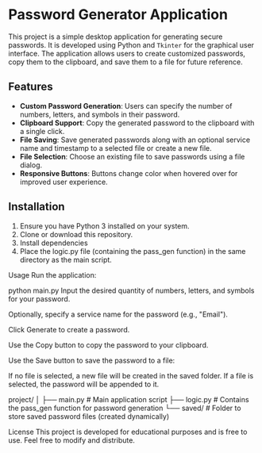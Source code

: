 # Password Generator Application

This project is a simple desktop application for generating secure passwords. It is developed using Python and `Tkinter` for the graphical user interface. The application allows users to create customized passwords, copy them to the clipboard, and save them to a file for future reference.

## Features

- **Custom Password Generation**: Users can specify the number of numbers, letters, and symbols in their password.
- **Clipboard Support**: Copy the generated password to the clipboard with a single click.
- **File Saving**: Save generated passwords along with an optional service name and timestamp to a selected file or create a new file.
- **File Selection**: Choose an existing file to save passwords using a file dialog.
- **Responsive Buttons**: Buttons change color when hovered over for improved user experience.

## Installation

1. Ensure you have Python 3 installed on your system.
2. Clone or download this repository.
3. Install dependencies
4. Place the logic.py file (containing the pass_gen function) in the same directory as the main script.

Usage
Run the application:

python main.py
Input the desired quantity of numbers, letters, and symbols for your password.

Optionally, specify a service name for the password (e.g., "Email").

Click Generate to create a password.

Use the Copy button to copy the password to your clipboard.

Use the Save button to save the password to a file:

If no file is selected, a new file will be created in the saved folder.
If a file is selected, the password will be appended to it.

project/
│
├── main.py # Main application script
├── logic.py # Contains the pass_gen function for password generation
└── saved/ # Folder to store saved password files (created dynamically)

License
This project is developed for educational purposes and is free to use. Feel free to modify and distribute.
